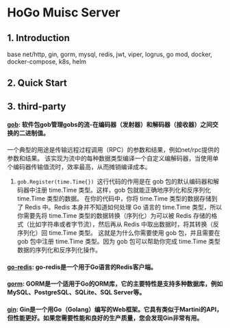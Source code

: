 # HoGo Muisc Server
## 1. Introduction
base net/http, gin, gorm, mysql, redis, jwt, viper, logrus, go mod, docker, docker-compose, k8s, helm
## 2. Quick Start
## 3. third-party
#### [gob](https://pkg.go.dev/encoding/gob): 软件包gob管理gobs的流-在编码器（发射器）和解码器（接收器）之间交换的二进制值。
一个典型的用途是传输远程过程调用（RPC）的参数和结果，例如net/rpc提供的参数和结果。 该实现为流中的每种数据类型编译一个自定义编解码器，当使用单个编码器传输值流时，效率最高，从而摊销编译成本。
1. `gob.Register(time.Time{}) `这行代码的作用是在 gob 包的默认编码器和解码器中注册 time.Time 类型。这样，gob 包就能正确地序列化和反序列化 time.Time 类型的数据。  在你的代码中，你将 time.Time 类型的数据存储到了 Redis 中。Redis 本身并不知道如何处理 Go 语言的 time.Time 类型，所以你需要先将 time.Time 类型的数据转换（序列化）为可以被 Redis 存储的格式（比如字符串或者字节流），然后再从 Redis 中取出数据时，将其转换（反序列化）回 time.Time 类型。  这就是为什么你需要使用 gob 包，并且需要在 gob 包中注册 time.Time 类型。因为 gob 包可以帮助你完成 time.Time 类型数据的序列化和反序列化操作。

#### [go-redis](https://redis.io/docs/latest/develop/connect/clients/go/): go-redis是一个用于Go语言的Redis客户端。
#### [gorm](https://gorm.io/zh_CN/docs/index.html): GORM是一个适用于Go的ORM库，它的主要特性是支持多种数据库，例如MySQL、PostgreSQL、SQLite、SQL Server等。
#### [gin](https://gin-gonic.com/zh-cn/docs/): Gin是一个用Go（Golang）编写的Web框架。它具有类似于Martini的API，但性能更好。如果您需要性能和良好的生产质量，您会发现Gin非常有用。